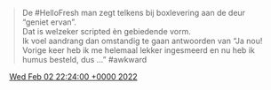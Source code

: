 > De \#HelloFresh man zegt telkens bij boxlevering aan de deur   
> “geniet ervan”\.   
> Dat is welzeker scripted èn gebiedende vorm\.   
> Ik voel aandrang dan omstandig te gaan antwoorden van “Ja nou\! Vorige keer heb ik me helemaal lekker ingesmeerd en nu heb ik humus besteld, dus …” \#awkward

<img src="../../media/tweet.ico" width="12" /> [Wed Feb 02 22:24:00 +0000 2022](https://twitter.com/DromerDenker/status/1489001683577364480)